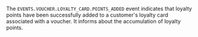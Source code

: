 The `EVENTS.VOUCHER.LOYALTY_CARD.POINTS_ADDED` event indicates that loyalty points have been successfully added to a customer's loyalty card associated with a voucher. It informs about the accumulation of loyalty points.